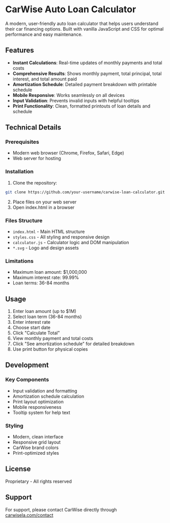 # CarWise Auto Loan Calculator

A modern, user-friendly auto loan calculator that helps users understand their car financing options. Built with vanilla JavaScript and CSS for optimal performance and easy maintenance.

## Features

- **Instant Calculations**: Real-time updates of monthly payments and total costs
- **Comprehensive Results**: Shows monthly payment, total principal, total interest, and total amount paid
- **Amortization Schedule**: Detailed payment breakdown with printable schedule
- **Mobile Responsive**: Works seamlessly on all devices
- **Input Validation**: Prevents invalid inputs with helpful tooltips
- **Print Functionality**: Clean, formatted printouts of loan details and schedule

## Technical Details

### Prerequisites
- Modern web browser (Chrome, Firefox, Safari, Edge)
- Web server for hosting

### Installation
1. Clone the repository:
```bash
git clone https://github.com/your-username/carwise-loan-calculator.git
```
2. Place files on your web server
3. Open index.html in a browser

### Files Structure
- `index.html` - Main HTML structure
- `styles.css` - All styling and responsive design
- `calculator.js` - Calculator logic and DOM manipulation
- `*.svg` - Logo and design assets

### Limitations
- Maximum loan amount: $1,000,000
- Maximum interest rate: 99.99%
- Loan terms: 36-84 months

## Usage

1. Enter loan amount (up to $1M)
2. Select loan term (36-84 months)
3. Enter interest rate
4. Choose start date
5. Click "Calculate Total"
6. View monthly payment and total costs
7. Click "See amortization schedule" for detailed breakdown
8. Use print button for physical copies

## Development

### Key Components
- Input validation and formatting
- Amortization schedule calculation
- Print layout optimization
- Mobile responsiveness
- Tooltip system for help text

### Styling
- Modern, clean interface
- Responsive grid layout
- CarWise brand colors
- Print-optimized styles

## License
Proprietary - All rights reserved

## Support
For support, please contact CarWise directly through [carwisela.com/contact](https://www.carwisela.com/contact) 